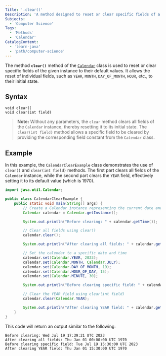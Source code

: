 ```yaml
---
Title: '.clear()'
Description: 'A method designed to reset or clear specific fields of a Calendar instance.'
Subjects:
  - 'Computer Science'
Tags:
  - 'Methods'
  - 'Calendar'
CatalogContent:
  - 'learn-java'
  - 'path/computer-science'
---
```


The method **`clear()`** method of the [`Calendar`](https://www.codecademy.com/resources/docs/java/calendar) class is used to reset or clear specific fields of the given instance to their default values. It allows the reset of individual fields, such as `YEAR`, `MONTH`, `DAY_OF_MONTH`, `HOUR`, etc., to their initial state.

## Syntax

```pseudo
void clear()
void clear(int field)
```

> **Note:** Without any parameters, the `clear` method clears all fields of the `Calendar` instance, thereby resetting it to its initial state. The `clear(int field)` method allows a specific field to be cleared by providing the corresponding field constant from the `Calendar` class.

## Example

In this example, the `CalendarClearExample` class demonstrates the use of `clear()` and `clear(int field)` methods. The first part clears all fields of the `Calendar` instance, while the second part clears the `YEAR` field, effectively setting it to its default value (which is 1970).

```java
import java.util.Calendar;

public class CalendarClearExample {
    public static void main(String[] args) {
        // Create a Calendar instance representing the current date and time
        Calendar calendar = Calendar.getInstance();

        System.out.println("Before clearing: " + calendar.getTime());

        // Clear all fields using clear()
        calendar.clear();

        System.out.println("After clearing all fields: " + calendar.getTime());

        // Set the calendar to a specific date and time
        calendar.set(Calendar.YEAR, 2023);
        calendar.set(Calendar.MONTH, Calendar.JULY);
        calendar.set(Calendar.DAY_OF_MONTH, 19);
        calendar.set(Calendar.HOUR_OF_DAY, 15);
        calendar.set(Calendar.MINUTE, 30);

        System.out.println("Before clearing specific field: " + calendar.getTime());

        // Clear the YEAR field using clear(int field)
        calendar.clear(Calendar.YEAR);

        System.out.println("After clearing YEAR field: " + calendar.getTime());
    }
}
```

This code will return an output similar to the following:

```shell
Before clearing: Wed Jul 19 17:39:21 UTC 2023
After clearing all fields: Thu Jan 01 00:00:00 UTC 1970
Before clearing specific field: Tue Jul 19 15:30:00 UTC 2023
After clearing YEAR field: Thu Jan 01 15:30:00 UTC 1970
```
